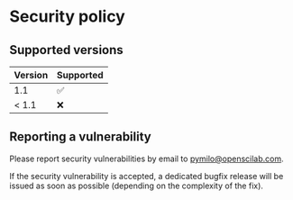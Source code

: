 # Security policy

## Supported versions

| Version       | Supported          |
| ------------- | ------------------ |
| 1.1           | :white_check_mark: |
| < 1.1         | :x:                |

## Reporting a vulnerability

Please report security vulnerabilities by email to [pymilo@openscilab.com](mailto:pymilo@openscilab.com "pymilo@openscilab.com").

If the security vulnerability is accepted, a dedicated bugfix release will be issued as soon as possible (depending on the complexity of the fix).